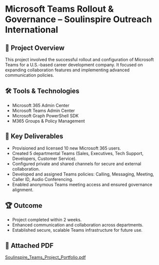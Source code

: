  # Microsoft Teams Rollout & Governance – Soulinspire Outreach International

## 🧾 Project Overview
This project involved the successful rollout and configuration of Microsoft Teams for a U.S.-based career development company. It focused on expanding collaboration features and implementing advanced communication policies.

## 🛠️ Tools & Technologies
- Microsoft 365 Admin Center
- Microsoft Teams Admin Center
- Microsoft Graph PowerShell SDK
- M365 Groups & Policy Management

## 🧩 Key Deliverables
- Provisioned and licensed 10 new Microsoft 365 users.
- Created 5 departmental Teams (Sales, Executives, Tech Support, Developers, Customer Service).
- Configured private and shared channels for secure and external collaboration.
- Developed and assigned Teams policies: Calling, Messaging, Meeting, Caller ID, Audio Conferencing.
- Enabled anonymous Teams meeting access and ensured governance alignment.

## 🏆 Outcome
- Project completed within 2 weeks.
- Enhanced communication and collaboration across departments.
- Established secure, scalable Teams infrastructure for future use.

## 📎 Attached PDF
[Soulinspire_Teams_Project_Portfolio.pdf](./Soulinspire_Teams_Project_Portfolio.pdf)


